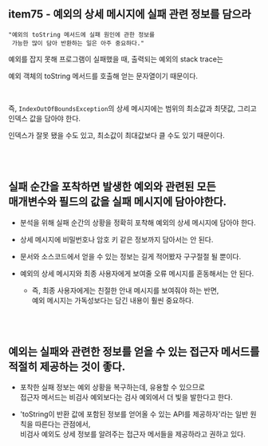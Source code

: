## item75 - 예외의 상세 메시지에 실패 관련 정보를 담으라

```
"예외의 toString 메서드에 실패 원인에 관한 정보를 
 가능한 많이 담아 반환하는 일은 아주 중요하다."
```

예외를 잡지 못해 프로그램이 실패했을 때, 출력되는 예외의 stack trace는 

예외 객체의 toString 메서드를 호출해 얻는 문자열이기 때문이다.

<br/>

즉, `IndexOutOfBoundsException`의 상세 메시지에는 범위의 최소값과 최댓값, 그리고 인덱스 값을 담아야 한다. 

인덱스가 잘못 됐을 수도 있고, 최소값이 최대값보다 클 수도 있기 때문이다.

<br/><br/>

## 실패 순간을 포착하면 발생한 예외와 관련된 모든 <br/>매개변수와 필드의 값을 실패 메시지에 담아야한다.

- 분석을 위해 실패 순간의 상황을 정확히 포착해 예외의 상세 메시지에 담아야 한다.

- 상세 메시지에 비밀번호나 암호 키 같은 정보까지 담아서는 안 된다.
- 문서와 소스코드에서 얻을 수 있는 정보는 길게 적어봤자 구구절절 될 뿐이다.
- 예외의 상세 메시지와 최종 사용자에게 보여줄 오류 메시지를 혼동해서는 안 된다.
    - 즉, 최종 사용자에게는 친절한 안내 메시지를 보여줘야 하는 반면, <br/>예외 메시지는 가독성보다는 담긴 내용이 훨씬 중요하다.

<br/><br/>

## 예외는 실패와 관련한 정보를 얻을 수 있는 접근자 메서드를 적절히 제공하는 것이 좋다.

- 포착한 실패 정보는 예외 상황을 복구하는데, 유용할 수 있으므로 <br/>접근자 메서드는 비검사 예외보다는 검사 예외에서 더 빛을 발한다고 한다.

- 'toString이 반환 값에 포함된 정보를 얻어올 수 있는 API를 제공하자'라는 일반 원칙을 따른다는 관점에서, <br/>비검사 예외도 상세 정보를 알려주는 접근자 메서들을 제공하라고 권하고 있다.